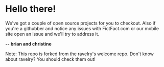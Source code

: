 # Hello there!

We've got a couple of open source projects for you to checkout. Also if you're a githubber and notice any issues with FictFact.com or our mobile site open an issue and we'll try to address it.

**-- brian and christine**

Note: This repo is forked from the ravelry's welcome repo. Don't know about ravelry? You should check them out!

